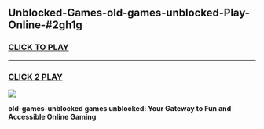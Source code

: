 
## Unblocked-Games-old-games-unblocked-Play-Online-#2gh1g
<h3>
<a href="https://premium.freeplayer.one?title=old-games-unblocked&ref=27F">CLICK TO PLAY</a></h3>
<hr>

<h3>
<a href="https://premium.freeplayer.one?title=old-games-unblocked&ref=27F">CLICK 2 PLAY</a>
  
</h3>

<a href="https://premium.freeplayer.one?title=old-games-unblocked&ref=27F"><img src="https://clearcache.store/games.png"></a>


**old-games-unblocked games unblocked: Your Gateway to Fun and Accessible Online Gaming**
